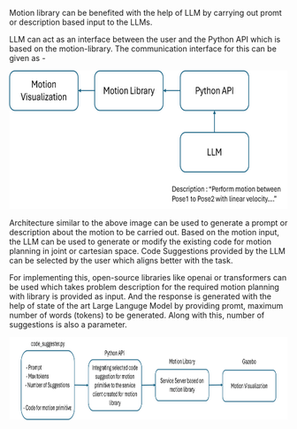 Motion library can be benefited with the help of LLM by carrying out promt or description based input to the LLMs.

LLM can act as an interface between the user and the Python API which is based on the motion-library. The communication interface for this can be given as -


<img src="https://github.com/mrunmaivp/ur_manipulation_repo/blob/main/Picture1.png" alt="High Level Architecture" width="600" height="250">

Architecture similar to the above image can be used to generate a prompt or description about the motion to be carried out. Based on the motion input,
the LLM can be used to generate or modify the existing code for motion planning in joint or cartesian space. Code Suggestions provided by the LLM can be selected by
the user which aligns better with the task.

For implementing this, open-source libraries like openai or transformers can be used which takes problem description for the required motion planning with library
is provided as input. And the response is generated with the help of state of the art Large Languge Model by providing promt, maximum number of words (tokens) to be 
generated. Along with this, number of suggestions is also a parameter. 

<img src="https://github.com/mrunmaivp/ur_manipulation_repo/blob/main/Architecture.png" alt="Architecture" width="1000" height="150">




